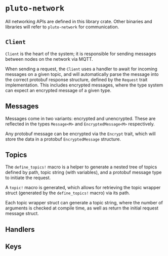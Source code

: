 # `pluto-network`

All networking APIs are defined in this library crate.
Other binaries and libraries will refer to `pluto-network` for communication.

## `Client`

`Client` is the heart of the system; it is responsible for sending
messages between nodes on the network via MQTT.

When sending a request, the `Client` uses a handler to await for incoming
messages on a given topic, and will automatically parse the message into
the correct protobuf response structure, defined by the `Request` trait implementation.
This includes encrypted messages, where the type system can expect an encrypted
message of a given type.

## Messages

Messages come in two variants: encrypted and unencrypted.
These are reflected in the types `Message<M>` and `EncryptedMessage<M>` respectively.

Any protobuf message can be encrypted via the `Encrypt` trait, which will
store the data in a protobuf `EncryptedMessage` structure.

## Topics

The `define_topics!` macro is a helper to generate a nested tree of topics defined by
path, topic string (with variables), and a protobuf message type to initiate the request.

A `topic!` macro is generated, which allows for retrieving the topic wrapper struct (generated
by the `define_topics!` macro) via its path.

Each topic wrapper struct can generate a topic string, where the number of arguments is
checked at compile time, as well as return the initial request message struct.

## Handlers

## Keys

